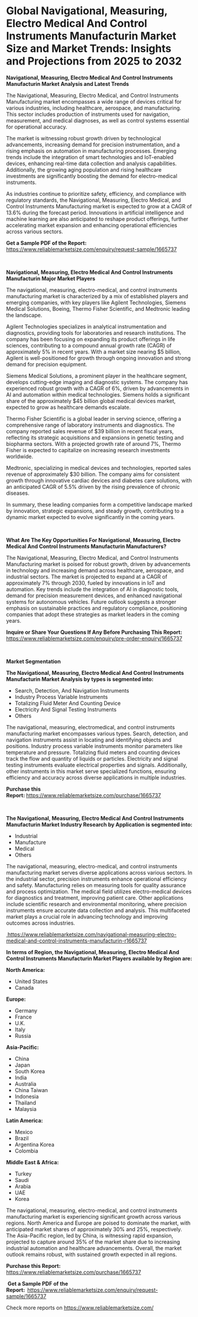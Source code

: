 <p><h1>Global Navigational, Measuring, Electro Medical And Control Instruments Manufacturin Market Size and Market Trends: Insights and Projections from 2025 to 2032</h1></p><p><strong>Navigational, Measuring, Electro Medical And Control Instruments Manufacturin Market Analysis and Latest Trends</strong></p>
<p><p>The Navigational, Measuring, Electro Medical, and Control Instruments Manufacturing market encompasses a wide range of devices critical for various industries, including healthcare, aerospace, and manufacturing. This sector includes production of instruments used for navigation, measurement, and medical diagnoses, as well as control systems essential for operational accuracy. </p><p>The market is witnessing robust growth driven by technological advancements, increasing demand for precision instrumentation, and a rising emphasis on automation in manufacturing processes. Emerging trends include the integration of smart technologies and IoT-enabled devices, enhancing real-time data collection and analysis capabilities. Additionally, the growing aging population and rising healthcare investments are significantly boosting the demand for electro-medical instruments.</p><p>As industries continue to prioritize safety, efficiency, and compliance with regulatory standards, the Navigational, Measuring, Electro Medical, and Control Instruments Manufacturing market is expected to grow at a CAGR of 13.6% during the forecast period. Innovations in artificial intelligence and machine learning are also anticipated to reshape product offerings, further accelerating market expansion and enhancing operational efficiencies across various sectors.</p></p>
<p><strong>Get a Sample PDF of the Report:&nbsp;</strong> <a href="https://www.reliablemarketsize.com/enquiry/request-sample/1665737?utm_campaign=3131&utm_medium=2&utm_source=Github&utm_content=ia&utm_term=11032025&utm_id=navigational-measuring-electro-medical-and-control-instruments-manufacturin">https://www.reliablemarketsize.com/enquiry/request-sample/1665737</a></p>
<p>&nbsp;</p>
<p><strong>Navigational, Measuring, Electro Medical And Control Instruments Manufacturin Major Market Players</strong></p>
<p><p>The navigational, measuring, electro-medical, and control instruments manufacturing market is characterized by a mix of established players and emerging companies, with key players like Agilent Technologies, Siemens Medical Solutions, Boeing, Thermo Fisher Scientific, and Medtronic leading the landscape.</p><p>Agilent Technologies specializes in analytical instrumentation and diagnostics, providing tools for laboratories and research institutions. The company has been focusing on expanding its product offerings in life sciences, contributing to a compound annual growth rate (CAGR) of approximately 5% in recent years. With a market size nearing $5 billion, Agilent is well-positioned for growth through ongoing innovation and strong demand for precision equipment.</p><p>Siemens Medical Solutions, a prominent player in the healthcare segment, develops cutting-edge imaging and diagnostic systems. The company has experienced robust growth with a CAGR of 6%, driven by advancements in AI and automation within medical technologies. Siemens holds a significant share of the approximately $45 billion global medical devices market, expected to grow as healthcare demands escalate.</p><p>Thermo Fisher Scientific is a global leader in serving science, offering a comprehensive range of laboratory instruments and diagnostics. The company reported sales revenue of $39 billion in recent fiscal years, reflecting its strategic acquisitions and expansions in genetic testing and biopharma sectors. With a projected growth rate of around 7%, Thermo Fisher is expected to capitalize on increasing research investments worldwide.</p><p>Medtronic, specializing in medical devices and technologies, reported sales revenue of approximately $30 billion. The company aims for consistent growth through innovative cardiac devices and diabetes care solutions, with an anticipated CAGR of 5.5% driven by the rising prevalence of chronic diseases.</p><p>In summary, these leading companies form a competitive landscape marked by innovation, strategic expansions, and steady growth, contributing to a dynamic market expected to evolve significantly in the coming years.</p></p>
<p>&nbsp;</p>
<p><strong>What Are The Key Opportunities For Navigational, Measuring, Electro Medical And Control Instruments Manufacturin Manufacturers?</strong></p>
<p><p>The Navigational, Measuring, Electro Medical, and Control Instruments Manufacturing market is poised for robust growth, driven by advancements in technology and increasing demand across healthcare, aerospace, and industrial sectors. The market is projected to expand at a CAGR of approximately 7% through 2030, fueled by innovations in IoT and automation. Key trends include the integration of AI in diagnostic tools, demand for precision measurement devices, and enhanced navigational systems for autonomous vehicles. Future outlook suggests a stronger emphasis on sustainable practices and regulatory compliance, positioning companies that adopt these strategies as market leaders in the coming years.</p></p>
<p><strong>Inquire or Share Your Questions If Any Before Purchasing This Report:</strong> <a href="https://www.reliablemarketsize.com/enquiry/pre-order-enquiry/1665737?utm_campaign=3131&utm_medium=2&utm_source=Github&utm_content=ia&utm_term=11032025&utm_id=navigational-measuring-electro-medical-and-control-instruments-manufacturin">https://www.reliablemarketsize.com/enquiry/pre-order-enquiry/1665737</a></p>
<p>&nbsp;</p>
<p><strong>Market Segmentation</strong></p>
<p><strong>The Navigational, Measuring, Electro Medical And Control Instruments Manufacturin Market Analysis by types is segmented into:</strong></p>
<p><ul><li>Search, Detection, And Navigation Instruments</li><li>Industry Process Variable Instruments</li><li>Totalizing Fluid Meter And Counting Device</li><li>Electricity And Signal Testing Instruments</li><li>Others</li></ul></p>
<p><p>The navigational, measuring, electromedical, and control instruments manufacturing market encompasses various types. Search, detection, and navigation instruments assist in locating and identifying objects and positions. Industry process variable instruments monitor parameters like temperature and pressure. Totalizing fluid meters and counting devices track the flow and quantity of liquids or particles. Electricity and signal testing instruments evaluate electrical properties and signals. Additionally, other instruments in this market serve specialized functions, ensuring efficiency and accuracy across diverse applications in multiple industries.</p></p>
<p><strong>Purchase this Report:&nbsp;</strong><a href="https://www.reliablemarketsize.com/purchase/1665737?utm_campaign=3131&utm_medium=2&utm_source=Github&utm_content=ia&utm_term=11032025&utm_id=navigational-measuring-electro-medical-and-control-instruments-manufacturin">https://www.reliablemarketsize.com/purchase/1665737</a></p>
<p>&nbsp;</p>
<p><strong>The Navigational, Measuring, Electro Medical And Control Instruments Manufacturin Market Industry Research by Application is segmented into:</strong></p>
<p><ul><li>Industrial</li><li>Manufacture</li><li>Medical</li><li>Others</li></ul></p>
<p><p>The navigational, measuring, electro-medical, and control instruments manufacturing market serves diverse applications across various sectors. In the industrial sector, precision instruments enhance operational efficiency and safety. Manufacturing relies on measuring tools for quality assurance and process optimization. The medical field utilizes electro-medical devices for diagnostics and treatment, improving patient care. Other applications include scientific research and environmental monitoring, where precision instruments ensure accurate data collection and analysis. This multifaceted market plays a crucial role in advancing technology and improving outcomes across industries.</p></p>
<p><a href="https://www.reliablemarketsize.com/navigational-measuring-electro-medical-and-control-instruments-manufacturin-r1665737?utm_campaign=3131&utm_medium=2&utm_source=Github&utm_content=ia&utm_term=11032025&utm_id=navigational-measuring-electro-medical-and-control-instruments-manufacturin">&nbsp;https://www.reliablemarketsize.com/navigational-measuring-electro-medical-and-control-instruments-manufacturin-r1665737</a></p>
<p><strong>In terms of Region, the Navigational, Measuring, Electro Medical And Control Instruments Manufacturin Market Players available by Region are:</strong></p>
<p>
    <p> <strong> North America: </strong>
        <ul>
            <li>United States</li>
            <li>Canada</li>
        </ul>
        </p> 
    <p> <strong> Europe: </strong>
        <ul>
            <li>Germany</li>
            <li>France</li>
            <li>U.K.</li>
            <li>Italy</li>
            <li>Russia</li>
        </ul>
        </p> 
    <p> <strong> Asia-Pacific: </strong>
        <ul>
            <li>China</li>
            <li>Japan</li>
            <li>South Korea</li>
            <li>India</li>
            <li>Australia</li>
            <li>China Taiwan</li>
            <li>Indonesia</li>
            <li>Thailand</li>
            <li>Malaysia</li>
        </ul>
        </p> 
    <p> <strong> Latin America: </strong>
        <ul>
            <li>Mexico</li>
            <li>Brazil</li>
            <li>Argentina Korea</li>
            <li>Colombia</li>
        </ul>
        </p> 
    <p> <strong> Middle East & Africa: </strong>
        <ul>
            <li>Turkey</li>
            <li>Saudi</li>
            <li>Arabia</li>
            <li>UAE</li>
            <li>Korea</li>
        </ul>
    </p>
    </p>
<p><p>The navigational, measuring, electro-medical, and control instruments manufacturing market is experiencing significant growth across various regions. North America and Europe are poised to dominate the market, with anticipated market shares of approximately 30% and 25%, respectively. The Asia-Pacific region, led by China, is witnessing rapid expansion, projected to capture around 35% of the market share due to increasing industrial automation and healthcare advancements. Overall, the market outlook remains robust, with sustained growth expected in all regions.</p></p>
<p><strong>Purchase this Report: </strong><a href="https://www.reliablemarketsize.com/purchase/1665737?utm_campaign=3131&utm_medium=2&utm_source=Github&utm_content=ia&utm_term=11032025&utm_id=navigational-measuring-electro-medical-and-control-instruments-manufacturin">https://www.reliablemarketsize.com/purchase/1665737</a></p>
<p>&nbsp;<strong>Get a Sample PDF of the Report:&nbsp;&nbsp;</strong><a href="https://www.reliablemarketsize.com/enquiry/request-sample/1665737?utm_campaign=3131&utm_medium=2&utm_source=Github&utm_content=ia&utm_term=11032025&utm_id=navigational-measuring-electro-medical-and-control-instruments-manufacturin">https://www.reliablemarketsize.com/enquiry/request-sample/1665737</a></p>
<p><strong></strong></p>
<p>Check more reports on <a href="https://www.reliablemarketsize.com/?utm_campaign=3131&utm_medium=2&utm_source=Github&utm_content=ia&utm_term=11032025&utm_id=navigational-measuring-electro-medical-and-control-instruments-manufacturin">https://www.reliablemarketsize.com/</a></p>